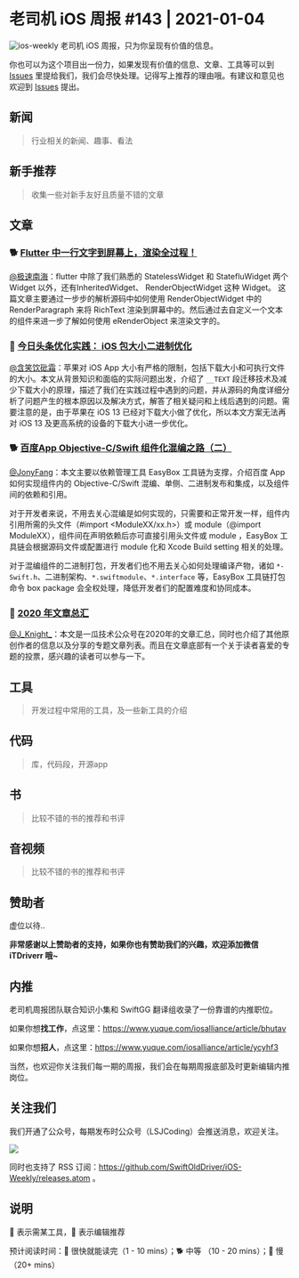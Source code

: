 # 老司机 iOS 周报 #143 | 2021-01-04

![ios-weekly](https://github.com/SwiftOldDriver/iOS-Weekly/blob/master/assets/ios-weekly.png?raw=true)
老司机 iOS 周报，只为你呈现有价值的信息。

你也可以为这个项目出一份力，如果发现有价值的信息、文章、工具等可以到 [Issues](https://github.com/SwiftOldDriver/iOS-Weekly/issues) 里提给我们，我们会尽快处理。记得写上推荐的理由哦。有建议和意见也欢迎到 [Issues](https://github.com/SwiftOldDriver/iOS-Weekly/issues) 提出。

## 新闻

> 行业相关的新闻、趣事、看法

## 新手推荐

> 收集一些对新手友好且质量不错的文章

## 文章

### 🐕 [Flutter 中一行文字到屏幕上，渲染全过程！](https://developer.apple.com/news/?id=an960mux)

[@极速南海](https://github.com/ztlyyznf001)：flutter 中除了我们熟悉的 StatelessWidget 和 StatefluWidget 两个 Widget 以外，还有InheritedWidget、 RenderObjectWidget 这种 Widget。 这篇文章主要通过一步步的解析源码中如何使用 RenderObjectWidget 中的 RenderParagraph 来将 RichText 渲染到屏幕中的。然后通过去自定义一个文本的组件来进一步了解如何使用 eRenderObject 来渲染文字的。

### 🐢 [今日头条优化实践： iOS 包大小二进制优化](https://mp.weixin.qq.com/s/TnqAqpmuXsGFfpcSUqZ9GQ)

[@含笑饮砒霜](https://weibo.com/chinafishnews/)：苹果对 iOS App 大小有严格的限制，包括下载大小和可执行文件的大小。本文从背景知识和面临的实际问题出发，介绍了 `__TEXT` 段迁移技术及减少下载大小的原理，描述了我们在实践过程中遇到的问题，并从源码的角度详细分析了问题产生的根本原因以及解决方式，解答了相关疑问和上线后遇到的问题。需要注意的是，由于苹果在 iOS 13 已经对下载大小做了优化，所以本文方案无法再对 iOS 13 及更高系统的设备的下载大小进一步优化。

### 🐕 [百度App Objective-C/Swift 组件化混编之路（二）](https://mp.weixin.qq.com/s/xA3g0GdNvfKNgfvG6imEvw)

[@JonyFang](https://github.com/JonyFang)：本文主要以依赖管理工具 EasyBox 工具链为支撑，介绍百度 App 如何实现组件内的 Objective-C/Swift 混编、单侧、二进制发布和集成，以及组件间的依赖和引用。

对于开发者来说，不用去关心混编是如何实现的，只需要和正常开发一样，组件内引用所需的头文件（#import <ModuleXX/xx.h>）或 module（@import ModuleXX），组件间在声明依赖后亦可直接引用头文件或 module ，EasyBox 工具链会根据源码文件或配置进行 module 化和 Xcode Build setting 相关的处理。

对于混编组件的二进制打包，开发者们也不用去关心如何处理编译产物，诸如 `*-Swift.h`、二进制架构、`*.swiftmodule`、`*.interface` 等，EasyBox 工具链打包命令 box package 会全权处理，降低开发者们的配置难度和协同成本。

### 🐎 [2020 年文章总汇](https://mp.weixin.qq.com/s/71z6vbkxjzk8SzJCmZeFlw)

[@J_Knight_](https://github.com/knightsj)：本文是一瓜技术公众号在2020年的文章汇总，同时也介绍了其他原创作者的信息以及分享的专题文章列表。而且在文章底部有一个关于读者喜爱的专题的投票，感兴趣的读者可以参与一下。

## 工具

> 开发过程中常用的工具，及一些新工具的介绍

## 代码

> 库，代码段，开源app

## 书

> 比较不错的书的推荐和书评

## 音视频

> 比较不错的书的推荐和书评

## 赞助者

虚位以待..

**非常感谢以上赞助者的支持，如果你也有赞助我们的兴趣，欢迎添加微信 iTDriverr 哦~**

## 内推

老司机周报团队联合知识小集和 SwiftGG 翻译组收录了一份靠谱的内推职位。

如果你想**找工作**，点这里：https://www.yuque.com/iosalliance/article/bhutav

如果你想**招人**，点这里：https://www.yuque.com/iosalliance/article/ycyhf3

当然，也欢迎你关注我们每一期的周报，我们会在每期周报底部及时更新编辑内推岗位。

## 关注我们

我们开通了公众号，每期发布时公众号（LSJCoding）会推送消息，欢迎关注。

![](https://github.com/SwiftOldDriver/iOS-Weekly/blob/master/assets/qrcode_for_wechat.jpg?raw=true)

同时也支持了 RSS 订阅：https://github.com/SwiftOldDriver/iOS-Weekly/releases.atom 。

## 说明

🚧 表示需某工具，🌟 表示编辑推荐

预计阅读时间：🐎 很快就能读完（1 - 10 mins）；🐕 中等 （10 - 20 mins）；🐢 慢（20+ mins）
